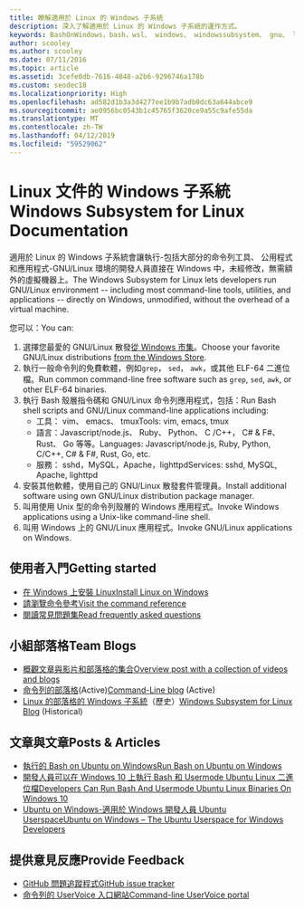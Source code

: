 ```yaml
---
title: 瞭解適用於 Linux 的 Windows 子系統
description: 深入了解適用於 Linux 的 Windows 子系統的運作方式。
keywords: BashOnWindows，bash，wsl、 windows、 windowssubsystem、 gnu、 linux
author: scooley
ms.author: scooley
ms.date: 07/11/2016
ms.topic: article
ms.assetid: 3cefe0db-7616-4848-a2b6-9296746a178b
ms.custom: seodec18
ms.localizationpriority: High
ms.openlocfilehash: ad582d1b3a3d4277ee1b9b7adb0dc63a644abce9
ms.sourcegitcommit: ae0956bc0543b1c45765f3620ce9a55c9afe55da
ms.translationtype: MT
ms.contentlocale: zh-TW
ms.lasthandoff: 04/12/2019
ms.locfileid: "59529062"
---
```

# <a name="windows-subsystem-for-linux-documentation"></a><span data-ttu-id="8536e-104">Linux 文件的 Windows 子系統</span><span class="sxs-lookup"><span data-stu-id="8536e-104">Windows Subsystem for Linux Documentation</span></span>

<span data-ttu-id="8536e-105">適用於 Linux 的 Windows 子系統會讓執行-包括大部分的命令列工具、 公用程式和應用程式-GNU/Linux 環境的開發人員直接在 Windows 中，未經修改，無需額外的虛擬機器上。</span><span class="sxs-lookup"><span data-stu-id="8536e-105">The Windows Subsystem for Linux lets developers run GNU/Linux environment -- including most command-line tools, utilities, and applications -- directly on Windows, unmodified, without the overhead of a virtual machine.</span></span>  

<span data-ttu-id="8536e-106">您可以：</span><span class="sxs-lookup"><span data-stu-id="8536e-106">You can:</span></span>

1. <span data-ttu-id="8536e-107">選擇您最愛的 GNU/Linux 散發[從 Windows 市集](https://aka.ms/wslstore)。</span><span class="sxs-lookup"><span data-stu-id="8536e-107">Choose your favorite GNU/Linux distributions [from the Windows Store](https://aka.ms/wslstore).</span></span>
1. <span data-ttu-id="8536e-108">執行一般命令列的免費軟體，例如`grep`， `sed`， `awk`，或其他 ELF-64 二進位檔。</span><span class="sxs-lookup"><span data-stu-id="8536e-108">Run common command-line free software such as `grep`, `sed`, `awk`, or other ELF-64 binaries.</span></span> 
1. <span data-ttu-id="8536e-109">執行 Bash 殼層指令碼和 GNU/Linux 命令列應用程式，包括：</span><span class="sxs-lookup"><span data-stu-id="8536e-109">Run Bash shell scripts and GNU/Linux command-line applications including:</span></span>  
    * <span data-ttu-id="8536e-110">工具： vim、 emacs、 tmux</span><span class="sxs-lookup"><span data-stu-id="8536e-110">Tools: vim, emacs, tmux</span></span>
    * <span data-ttu-id="8536e-111">語言：Javascript/node.js、 Ruby、 Python、 C /C++， C# & F#、 Rust、 Go 等等。</span><span class="sxs-lookup"><span data-stu-id="8536e-111">Languages: Javascript/node.js, Ruby, Python, C/C++, C# & F#, Rust, Go, etc.</span></span>
    * <span data-ttu-id="8536e-112">服務： sshd，MySQL，Apache，lighttpd</span><span class="sxs-lookup"><span data-stu-id="8536e-112">Services: sshd, MySQL, Apache, lighttpd</span></span>
1. <span data-ttu-id="8536e-113">安裝其他軟體，使用自己的 GNU/Linux 散發套件管理員。</span><span class="sxs-lookup"><span data-stu-id="8536e-113">Install additional software using own GNU/Linux distribution package manager.</span></span>
1. <span data-ttu-id="8536e-114">叫用使用 Unix 型的命令列殼層的 Windows 應用程式。</span><span class="sxs-lookup"><span data-stu-id="8536e-114">Invoke Windows applications using a Unix-like command-line shell.</span></span>
1. <span data-ttu-id="8536e-115">叫用 Windows 上的 GNU/Linux 應用程式。</span><span class="sxs-lookup"><span data-stu-id="8536e-115">Invoke GNU/Linux applications on Windows.</span></span>

## <a name="getting-started"></a><span data-ttu-id="8536e-116">使用者入門</span><span class="sxs-lookup"><span data-stu-id="8536e-116">Getting started</span></span>

* [<span data-ttu-id="8536e-117">在 Windows 上安裝 Linux</span><span class="sxs-lookup"><span data-stu-id="8536e-117">Install Linux on Windows</span></span>](install_guide.md)
* [<span data-ttu-id="8536e-118">請瀏覽命令參考</span><span class="sxs-lookup"><span data-stu-id="8536e-118">Visit the command reference</span></span>](reference.md)
* [<span data-ttu-id="8536e-119">閱讀常見問題集</span><span class="sxs-lookup"><span data-stu-id="8536e-119">Read frequently asked questions</span></span>](faq.md)

## <a name="team-blogs"></a><span data-ttu-id="8536e-120">小組部落格</span><span class="sxs-lookup"><span data-stu-id="8536e-120">Team Blogs</span></span>
*  [<span data-ttu-id="8536e-121">概觀文章與影片和部落格的集合</span><span class="sxs-lookup"><span data-stu-id="8536e-121">Overview post with a collection of videos and blogs</span></span>](https://blogs.msdn.microsoft.com/commandline/learn-about-windows-console-and-windows-subsystem-for-linux-wsl/)
* <span data-ttu-id="8536e-122">[命令列的部落格](https://blogs.msdn.microsoft.com/commandline/)(Active)</span><span class="sxs-lookup"><span data-stu-id="8536e-122">[Command-Line blog](https://blogs.msdn.microsoft.com/commandline/) (Active)</span></span>
* <span data-ttu-id="8536e-123">[Linux 的部落格的 Windows 子系統](https://blogs.msdn.microsoft.com/wsl/)（歷史）</span><span class="sxs-lookup"><span data-stu-id="8536e-123">[Windows Subsystem for Linux Blog](https://blogs.msdn.microsoft.com/wsl/) (Historical)</span></span>

## <a name="posts--articles"></a><span data-ttu-id="8536e-124">文章與文章</span><span class="sxs-lookup"><span data-stu-id="8536e-124">Posts & Articles</span></span>
* [<span data-ttu-id="8536e-125">執行的 Bash on Ubuntu on Windows</span><span class="sxs-lookup"><span data-stu-id="8536e-125">Run Bash on Ubuntu on Windows</span></span>](https://blogs.windows.com/buildingapps/2016/03/30/run-bash-on-ubuntu-on-windows/)
* [<span data-ttu-id="8536e-126">開發人員可以在 Windows 10 上執行 Bash 和 Usermode Ubuntu Linux 二進位檔</span><span class="sxs-lookup"><span data-stu-id="8536e-126">Developers Can Run Bash And Usermode Ubuntu Linux Binaries On Windows 10</span></span>](https://www.hanselman.com/blog/DevelopersCanRunBashShellAndUsermodeUbuntuLinuxBinariesOnWindows10.aspx)
* [<span data-ttu-id="8536e-127">Ubuntu on Windows-適用於 Windows 開發人員 Ubuntu Userspace</span><span class="sxs-lookup"><span data-stu-id="8536e-127">Ubuntu on Windows – The Ubuntu Userspace for Windows Developers</span></span>](https://insights.ubuntu.com/2016/03/30/ubuntu-on-windows-the-ubuntu-userspace-for-windows-developers/) 

## <a name="provide-feedback"></a><span data-ttu-id="8536e-128">提供意見反應</span><span class="sxs-lookup"><span data-stu-id="8536e-128">Provide Feedback</span></span>
* [<span data-ttu-id="8536e-129">GitHub 問題追蹤程式</span><span class="sxs-lookup"><span data-stu-id="8536e-129">GitHub issue tracker</span></span>](https://github.com/Microsoft/BashOnWindows/issues)
* [<span data-ttu-id="8536e-130">命令列的 UserVoice 入口網站</span><span class="sxs-lookup"><span data-stu-id="8536e-130">Command-line UserVoice portal</span></span>](https://wpdev.uservoice.com/forums/266908-command-prompt-console-bash-on-ubuntu-on-windo/category/161892-bash)
